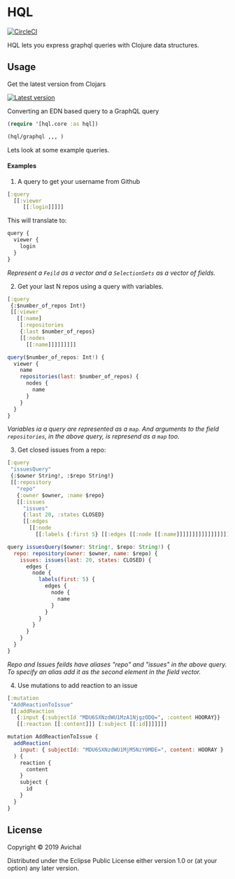 # HQL

[![CircleCI](https://circleci.com/gh/avichalp/hql/tree/master.svg?style=svg)](https://circleci.com/gh/avichalp/hql/tree/master)

HQL lets you express graphql queries with Clojure data structures.


## Usage 
Get the latest version from Clojars

[![Latest version](https://clojars.org/hql/latest-version.svg)](https://clojars.org/hql)


Converting an EDN based query to a GraphQL query

```Clojure
(require '[hql.core :as hql])

(hql/graphql ,,, )
```

Lets look at some example queries.


#### Examples

1. A query to get your username from Github

```Clojure
[:query
  [[:viewer
     [[:login]]]]]
```

This will translate to:
```javascript
query {
  viewer {
    login
  }
}
```

_Represent a `Feild` as a vector and a `SelectionSets` as a vector of fields._

2. Get your last N repos using a query with variables.

```Clojure
[:query
 {:$number_of_repos Int!}
 [[:viewer
   [[:name]
    [:repositories 
    {:last $number_of_repos}
    [[:nodes
      [[:name]]]]]]]]]
```

```Javascript
query($number_of_repos: Int!) {
  viewer {
    name
    repositories(last: $number_of_repos) {
      nodes {
        name
      }
    }
  }
}
```

_Variables ia a query are represented as a `map`. And arguments to the field `repositories`, in the above query, is represend as a `map` too._ 

3. Get closed issues from a repo:

```Clojure
[:query
 "issuesQuery"
 {:$owner String!, :$repo String!}
 [[:repository
   "repo"
   {:owner $owner, :name $repo}
   [[:issues
     "issues"
     {:last 20, :states CLOSED}
     [[:edges
       [[:node
         [[:labels {:first 5} [[:edges [[:node [[:name]]]]]]]]]]]]]]]]]
```

```Javascript
query issuesQuery($owner: String!, $repo: String!) {
  repo: repository(owner: $owner, name: $repo) {
    issues: issues(last: 20, states: CLOSED) {
      edges {
        node {
          labels(first: 5) {
            edges {
              node {
                name
              }
            }
          }
        }
      }
    }
  }
}
```

_Repo and Issues feilds have aliases "repo" and "issues" in the above query.
To specify an alias add it as the second element in the field vector._

4. Use mutations to add reaction to an issue

```Clojure
[:mutation
 "AddReactionToIssue"
 [[:addReaction
   {:input {:subjectId "MDU6SXNzdWU1MzA1NjgzODQ=", :content HOORAY}}
   [[:reaction [[:content]]] [:subject [[:id]]]]]]]
```

```Javascript
mutation AddReactionToIssue {
  addReaction(
    input: { subjectId: "MDU6SXNzdWU1MjM5NzY0MDE=", content: HOORAY }
  ) {
    reaction {
      content
    }
    subject {
      id
    }
  }
}

```

## License

Copyright © 2019 Avichal

Distributed under the Eclipse Public License either version 1.0 or (at
your option) any later version.

